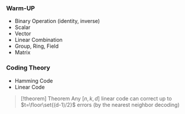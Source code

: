 
### Warm-UP

- Binary Operation (identity, inverse)
- Scalar
- Vector
- Linear Combination
- Group, Ring, Field
- Matrix

### Coding Theory

- Hamming Code
- Linear Code


> [!theorem] Theorem
> Any $[n,k,d]$ linear code can correct up to $t=\floor\set{(d-1)/2}$ errors (by the nearest neighbor decoding)



